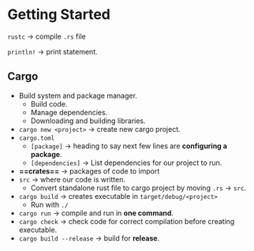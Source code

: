 # Getting Started

`rustc` $\to$ compile `.rs` file

`println!` $\to$ print statement.

## Cargo

- Build system and package manager.
  - Build code.
  - Manage dependencies.
  - Downloading and building libraries.
- `cargo new <project>` $\to$ create new cargo project.
- `cargo.toml` 
  - `[package]` $\to$ heading to say next few lines are **configuring a package**.
  - `[dependencies]` $\to$ List dependencies for our project to run.
- **==crates==** $\to$ packages of code to import 
- `src` $\to$ where our code is written.
  - Convert standalone rust file to cargo project by moving `.rs` $\to$ `src`.
- `cargo build` $\to$ creates executable in `target/debug/<project>` 
  - Run with `./` 
- `cargo run` $\to$ compile and run in **one command**.
- `cargo check` $\to$ check code for correct compilation before creating executable.
- `cargo build --release` $\to$ build for **release**.

